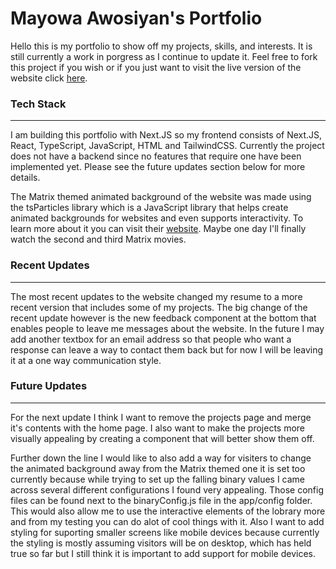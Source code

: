# Mayowa Awosiyan's Portfolio

Hello this is my portfolio to show off my projects, skills, and interests. It is still currently a work in porgress as I continue to update it. Feel free to fork this project if you wish or if you just want to visit the live version of the website click [here](https://mayowa-awosiyan.vercel.app/).

### Tech Stack

---

I am building this portfolio with Next.JS so my frontend consists of Next.JS, React, TypeScript, JavaScript, HTML and TailwindCSS. Currently the project does not have a backend since no features that require one have been implemented yet. Please see the future updates section below for more details.

The Matrix themed animated background of the website was made using the tsParticles library which is a JavaScript library that helps create animated backgrounds for websites and even supports interactivity. To learn more about it you can visit their [website](https://particles.js.org/). Maybe one day I'll finally watch the second and third Matrix movies.

### Recent Updates

---

The most recent updates to the website changed my resume to a more recent version that includes some of my projects. The big change of the recent update however is the new feedback component at the bottom that enables people to leave me messages about the website. In the future I may add another textbox for an email address so that people who want a response can leave a way to contact them back but for now I will be leaving it at a one way communication style.

### Future Updates

---

For the next update I think I want to remove the projects page and merge it's contents with the home page. I also want to make the projects more visually appealing by creating a component that will better show them off.

Further down the line I would like to also add a way for visiters to change the animated background away from the Matrix themed one it is set too currently because while trying to set up the falling binary values I came across several different configurations I found very appealing. Those config files can be found next to the binaryConfig.js file in the app/config folder. This would also allow me to use the interactive elements of the lobrary more and from my testing you can do alot of cool things with it. Also I want to add styling for suporting smaller screens like mobile devices because currently the styling is mostly assuming visitors will be on desktop, which has held true so far but I still think it is important to add support for mobile devices.
